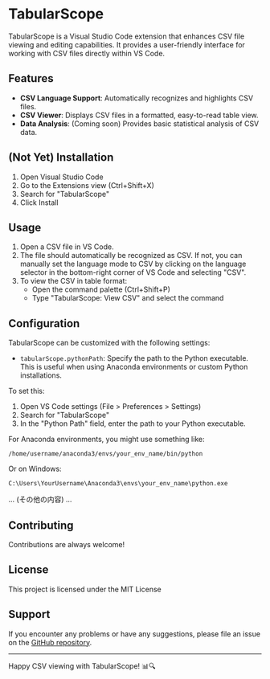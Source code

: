 # TabularScope

TabularScope is a Visual Studio Code extension that enhances CSV file viewing and editing capabilities. It provides a user-friendly interface for working with CSV files directly within VS Code.

## Features

- **CSV Language Support**: Automatically recognizes and highlights CSV files.
- **CSV Viewer**: Displays CSV files in a formatted, easy-to-read table view.
- **Data Analysis**: (Coming soon) Provides basic statistical analysis of CSV data.

## (Not Yet) Installation

1. Open Visual Studio Code
2. Go to the Extensions view (Ctrl+Shift+X)
3. Search for "TabularScope"
4. Click Install

## Usage

1. Open a CSV file in VS Code.
2. The file should automatically be recognized as CSV. If not, you can manually set the language mode to CSV by clicking on the language selector in the bottom-right corner of VS Code and selecting "CSV".
3. To view the CSV in table format:
   - Open the command palette (Ctrl+Shift+P)
   - Type "TabularScope: View CSV" and select the command

## Configuration

TabularScope can be customized with the following settings:

* `tabularScope.pythonPath`: Specify the path to the Python executable. This is useful when using Anaconda environments or custom Python installations.

To set this:

1. Open VS Code settings (File > Preferences > Settings)
2. Search for "TabularScope"
3. In the "Python Path" field, enter the path to your Python executable.

For Anaconda environments, you might use something like:
```
/home/username/anaconda3/envs/your_env_name/bin/python
```

Or on Windows:
```
C:\Users\YourUsername\Anaconda3\envs\your_env_name\python.exe
```

... (その他の内容) ...

## Contributing

Contributions are always welcome! 

## License

This project is licensed under the MIT License

## Support

If you encounter any problems or have any suggestions, please file an issue on the [GitHub repository](https://github.com/yukarinoki/tabular-scope/issues).

---

Happy CSV viewing with TabularScope! 📊🔍
